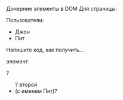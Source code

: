 Дочерние элементы в DOM
Для страницы:

<html>
<body>
  <div>Пользователи:</div>
  <ul>
    <li>Джон</li>
    <li>Пит</li>
  </ul>
</body>
</html>
Напишите код, как получить…

элемент <div>?
<ul>?
второй <li> (с именем Пит)?